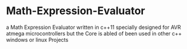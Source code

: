 # Math-Expression-Evaluator
a Math Expression Evaluator written in c++11 specially designed for AVR atmega microcontrollers  but the Core is abled of been used in other c++ windows or linux Projects
